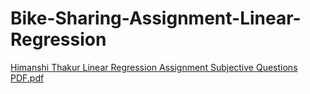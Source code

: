 # Bike-Sharing-Assignment-Linear-Regression
[Himanshi Thakur Linear Regression Assignment Subjective Questions PDF.pdf](https://github.com/Himanshi-Thakur/Bike-Sharing-Assignment-Linear-Regression/files/10081167/Himanshi.Thakur.Linear.Regression.Assignment.Subjective.Questions.PDF.pdf)
